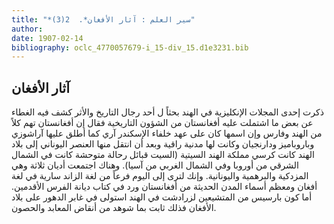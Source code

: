 ```yaml
---
title: "*سير العلم : آثار الأفغان*.  2(3)"
author: 
date: 1907-02-14
bibliography: oclc_4770057679-i_15-div_15.d1e3231.bib
---
```




##  آثار الأفغان 


 ذكرت  إحدى  المجلات الإنكليزية في الهند بحثاً ل  أحد  رجال التاريخ والأثر كشف فيه الغطاء عن بعض ما اشتملت عليه أفغانستان من الشؤون التاريخية فقال إن أفغانستان تهم كلاً من الهند وفارس وإن اسمها كان على عهد خلفاء الإسكندر آري كما أطلق عليها آراشوزي وباروباميز ودارنجيان وكانت لها مدنية راقية وبعد أن انتقل منها العنصر اليوناني إلى بلاد الهند كانت كرسي مملكة الهند السيتية (السيت قبائل رحالة متوحشة كانت في الشمال الشرقي من أوروبا وفي الشمال الغربي من آسيا). وهناك اجتمعت أديان  ثلاثة  وهي المزدكية والبرهمية واليونانية. وإنك لترى إلى اليوم فرعاً من لغة الزاند سارية في لغة أفغان ومعظم أسماء المدن الحديثة من أفغانستان ورد في كتاب ديانة الفرس الأقدمين. أما كون بارسيس من المتشيعين لزرادشت في الهند استولى في غابر الدهور على بلاد الأفغان فذلك ثابت بما شوهد من أنقاض المعابد والحصون. 
